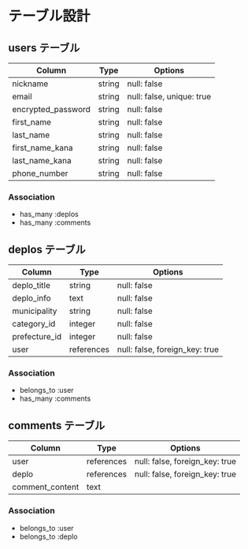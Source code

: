 # テーブル設計

## users テーブル

| Column             | Type   | Options                   |
| ------------------ | ------ | ------------------------- |
| nickname           | string | null: false               |
| email              | string | null: false, unique: true |
| encrypted_password | string | null: false               |
| first_name         | string | null: false               |
| last_name          | string | null: false               |
| first_name_kana    | string | null: false               |
| last_name_kana     | string | null: false               |
| phone_number       | string | null: false               |

### Association

- has_many :deplos
- has_many :comments

## deplos テーブル

| Column             | Type       | Options                        |
| ------------------ | ---------- | ------------------------------ |
| deplo_title        | string     | null: false                    |
| deplo_info         | text       | null: false                    |
| municipality       | string     | null: false                    |
| category_id        | integer    | null: false                    |
| prefecture_id      | integer    | null: false                    |
| user               | references | null: false, foreign_key: true |

### Association
- belongs_to :user
- has_many :comments


## comments テーブル

| Column             | Type       | Options                        |
| ------------------ | ---------- | ------------------------------ |
| user               | references | null: false, foreign_key: true |
| deplo              | references | null: false, foreign_key: true |
| comment_content    | text       |                                |

### Association

- belongs_to :user
- belongs_to :deplo